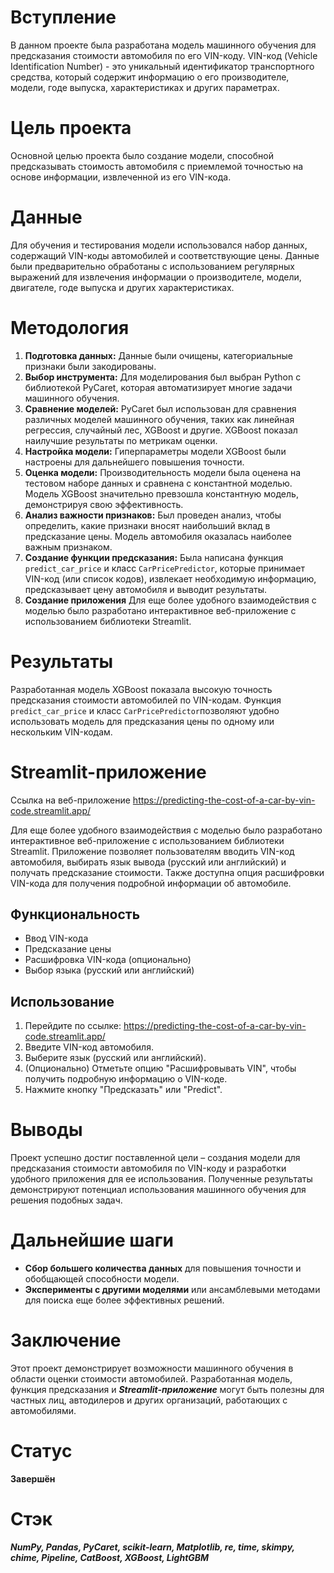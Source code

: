 # Вступление

В данном проекте была разработана модель машинного обучения для предсказания стоимости автомобиля по его VIN-коду. VIN-код (Vehicle Identification Number) - это уникальный идентификатор транспортного средства, который содержит информацию о его производителе, модели, годе выпуска, характеристиках и других параметрах.

# Цель проекта

Основной целью проекта было создание модели, способной предсказывать стоимость автомобиля с приемлемой точностью на основе информации, извлеченной из его VIN-кода.

# Данные

Для обучения и тестирования модели использовался набор данных, содержащий VIN-коды автомобилей и соответствующие цены. Данные были предварительно обработаны с использованием регулярных выражений для извлечения информации о производителе, модели, двигателе, годе выпуска и других характеристиках.

# Методология

1. **Подготовка данных:** Данные были очищены, категориальные признаки были закодированы.
2. **Выбор инструмента:** Для моделирования был выбран Python с библиотекой PyCaret, которая автоматизирует многие задачи машинного обучения.
3. **Сравнение моделей:** PyCaret был использован для сравнения различных моделей машинного обучения, таких как линейная регрессия, случайный лес, XGBoost и другие. XGBoost показал наилучшие результаты по метрикам оценки.
4. **Настройка модели:** Гиперпараметры модели XGBoost были настроены для дальнейшего повышения точности.
5. **Оценка модели:** Производительность модели была оценена на тестовом наборе данных и сравнена с константной моделью. Модель XGBoost значительно превзошла константную модель, демонстрируя свою эффективность.
6. **Анализ важности признаков:** Был проведен анализ, чтобы определить, какие признаки вносят наибольший вклад в предсказание цены. Модель автомобиля оказалась наиболее важным признаком.
7. **Создание функции предсказания:** Была написана функция `predict_car_price` и класс `CarPricePredictor`, которые принимает VIN-код (или список кодов), извлекает необходимую информацию, предсказывает цену автомобиля и выводит результаты.
8. **Создание приложения** Для еще более удобного взаимодействия с моделью было разработано интерактивное веб-приложение с использованием библиотеки Streamlit.

# Результаты

Разработанная модель XGBoost показала высокую точность предсказания стоимости автомобилей по VIN-кодам. Функция `predict_car_price` и класс `CarPricePredictor`позволяют удобно использовать модель для предсказания цены по одному или нескольким VIN-кодам.

# Streamlit-приложение
Ссылка на веб-приложение https://predicting-the-cost-of-a-car-by-vin-code.streamlit.app/

Для еще более удобного взаимодействия с моделью было разработано интерактивное веб-приложение с использованием библиотеки Streamlit. Приложение позволяет пользователям вводить VIN-код автомобиля, выбирать язык вывода (русский или английский) и получать предсказание стоимости. Также доступна опция расшифровки VIN-кода для получения подробной информации об автомобиле.

## Функциональность

*   Ввод VIN-кода
*   Предсказание цены
*   Расшифровка VIN-кода (опционально)
*   Выбор языка (русский или английский)

## Использование

1.  Перейдите по ссылке: https://predicting-the-cost-of-a-car-by-vin-code.streamlit.app/
2.  Введите VIN-код автомобиля.
3.  Выберите язык (русский или английский).
4.  (Опционально) Отметьте опцию "Расшифровывать VIN", чтобы получить подробную информацию о VIN-коде.
5.  Нажмите кнопку "Предсказать" или "Predict".

# Выводы

Проект успешно достиг поставленной цели – создания модели для предсказания стоимости автомобиля по VIN-коду и разработки удобного приложения для ее использования. Полученные результаты демонстрируют потенциал использования машинного обучения для решения подобных задач.

# Дальнейшие шаги

* **Сбор большего количества данных** для повышения точности и обобщающей способности модели.
* **Эксперименты с другими моделями** или ансамблевыми методами для поиска еще более эффективных решений.

# Заключение

Этот проект демонстрирует возможности машинного обучения в области оценки стоимости автомобилей. Разработанная модель, функция предсказания и ***Streamlit-приложение***  могут быть полезны для частных лиц, автодилеров и других организаций, работающих с автомобилями.

# Статус
**Завершён**

# Стэк

***NumPy, Pandas, PyCaret, scikit-learn, Matplotlib, re, time, skimpy, chime, Pipeline, CatBoost, XGBoost, LightGBM***